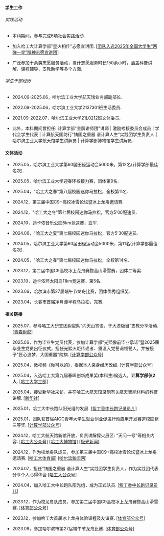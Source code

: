 #### 学生工作

###### 实践活动

- 本科期间，参与完成6项社会实践活动. 

- 加入哈工大计算学部"星火相传"志愿宣讲团. [[团队入选2025年全国大学生“两弹一星”精神志愿宣讲团]](https://mp.weixin.qq.com/s/I76TqCnBoGt-5oeKBaxuDA)

- 广泛参加十余类志愿服务活动，累计志愿服务时长150余小时，涵盖科普讲解、课程辅导、支教助学等多个方面. 

###### 学生干部经历

- 2024.06-2025.06，哈尔滨工业大学航天馆业务部副部长. 

- 2022.09-2025.06，哈尔滨工业大学2137301班生活委员. 

- 2021.09-2022.07，哈尔滨工业大学21L0212班文体委员. 

- 此外，本科期间曾担任: 计算学部"金牌讲师团"讲师 | 激励考核委员会成员 | 学代会学生代表 | 计算航天国防行"铸国之重器 谱计算人生"实践团学生负责人 | 哈尔滨工业大学航天馆学生讲解员 | 计算学部博物馆学生讲解员. 

#### 文体活动

- 2025.05，哈尔滨工业大学第60届田径运动会5000米，第12名(计算学部最佳名次). 

- 2025.05，哈尔滨工业大学迎春环校接力赛，团体第9名. 

- 2025.04，"哈工大之春"第八届校园迷你马拉松，全校第11名. 

- 2024.12，第三届中国C9+高校冰雪论坛暨冰上龙舟邀请赛. 

- 2024.12，"哈工大之冬"第七届校园迷你马拉松，官方5'00配速员. 

- 2024.10，迪卡侬音乐公园5km竞速赛，亚军. 

- 2024.06，"哈工大之夏"第七届校园迷你马拉松，官方5'30配速员. 

- 2024.05，哈尔滨工业大学第60届田径运动会5000米，第11名(计算学部最佳名次). 

- 2024.05，"哈工大之春"第七届校园迷你马拉松，全校第14名. 

- 2023.12，第二届中国C9高校冰上龙舟赛暨高山滑雪赛，团体二等奖. 

- 2023.10，迪卡侬环太阳岛11km竞速赛，第5名. 

- 2023.06，哈尔滨市第27届端午节龙舟比赛，团体优秀组织奖. 

- 2023.04，长春市首届净月潭半程马拉松，完赛. 

#### 相关链接

- 2025.07，参与哈工大研支团尉犁队“向天山寄语，于大漠极目”支教分享活动. [[青春尉犁]](https://mp.weixin.qq.com/s/S_xzli-LiZ-gvy9wXP59cQ)

- 2025.06，作为毕业生党员代表，参加计算学部“光熙像前毕业承诺”暨2025届毕业生党员出征仪式，担任光熙火炬传递者、重温入党誓词领誓人，并被授予"匠心追梦，大国重器"院旗. [[计算学部公众号]](https://mp.weixin.qq.com/s/Z65KKOdM1zJ2gkfEWa7qvw)

- 2025.04，微视频《你可以的》，根据本人亲身经历改编. [[计算学部公众号]](https://mp.weixin.qq.com/s/VXXi_64xH3QOBPGpaclMAA)

- 2025.04，入选哈工大第九届春晖创新成果奖(本科生)候选人，<strong>计算学部仅2人</strong>. [[哈工大学工部]](https://mp.weixin.qq.com/s/oWc7MWBfCcbhnNmUWqyNhw)

- 2025.04，接受新华社采访，并在哈工大航天馆录制有关航天智能材料的科普讲解. [[新华社]](https://h.xinhuaxmt.com/vh512/share/12511861?d=134ff38&channel=weixin)

- 2025.01，哈工大中长跑队阳光组的发展. [[紫丁香中长跑记录员儿]](https://mp.weixin.qq.com/s/oOT9i4SzGdlLGc4UhBPkAw)

- 2025.01，团队获首届AIGC青年大学生就业创业促进行动应用开发赛道校园组三等奖. [[计算学部公众号]](https://mp.weixin.qq.com/s/XqWmgkUQHvdHCA_vk9S8aA)

- 2024.12，哈工大航天馆新馆开放，负责讲解探火展区: "天问一号"等相关内容. [[哈工大公众号]](https://mp.weixin.qq.com/s/dAkxIPs0f7KSUphq0E1Xxg) [[哈工大博物馆]](https://mp.weixin.qq.com/s/yF2i0SyqKCgx5sJzVX4a_A) [[极光新闻]](https://mp.weixin.qq.com/s/7vEy3zMKnptuHgwuVSlvBw)

- 2024.12，作为校龙舟队成员，参加第三届中国C9+高校冰雪论坛暨冰上龙舟邀请赛. [[哈工大体育部]](https://mp.weixin.qq.com/s/PMBHZaGGd3EaZ-MaBRyfdA) [[哈尔滨新闻网]](https://mp.weixin.qq.com/s/coOfKyR0jAdGauXcriHp6Q)

- 2024.07，担任"铸国之重器 谱计算人生"实践团学生负责人，作为实践团代表分享个人心得体会 [[哈工大公众号]](https://mp.weixin.qq.com/s/rpqqORFTdbhO_9ltOZD0Ng)

- 2024.04，加入哈工大中长跑队阳光组，成为正式队员. [[紫丁香中长跑记录员儿]](https://mp.weixin.qq.com/s/qipc44rEOIdtqRMVyQudhQ)

- 2023.12，作为校龙舟队成员，参加第二届中国C9高校冰上龙舟赛暨高山滑雪赛. [[体育部公众号]](https://mp.weixin.qq.com/s/9nhS2JHktG5FpM5eQ0WbXQ)

- 2023.12，参加哈工大首届冰上龙舟体验课程及友谊赛. [[体育部公众号]](https://mp.weixin.qq.com/s/-Mv3ifUDu5ujZ3dzNFG2uw)

- 2023.06，参加哈尔滨市第27届端午节龙舟比赛. 
[[体育部公众号]](https://mp.weixin.qq.com/s/-sJ16WRMyagixnr2LFDGng)

